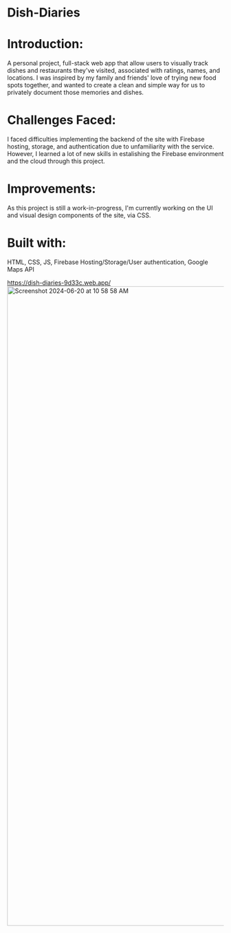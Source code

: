 # Dish-Diaries

# Introduction:
A personal project, full-stack web app that allow users to visually track dishes and restaurants they've visited, associated with ratings, names, and locations. I was inspired by my family and friends' love of trying new food spots together, and wanted to create a clean and simple way for us to privately document those memories and dishes.

# Challenges Faced:
I faced difficulties implementing the backend of the site with Firebase hosting, storage, and authentication due to unfamiliarity with the service. However, I learned a lot of new skills in estalishing the Firebase environment and the cloud through this project. 

# Improvements:
As this project is still a work-in-progress, I'm currently working on the UI and visual design components of the site, via CSS.

# Built with:
HTML, CSS, JS, Firebase Hosting/Storage/User authentication, Google Maps API

https://dish-diaries-9d33c.web.app/
<img width="1488" alt="Screenshot 2024-06-20 at 10 58 58 AM" src="https://github.com/stephanie2187/Dish-Diaries/assets/118370387/b8296d1e-9372-4831-9c18-f6c84ecc3144">

